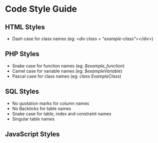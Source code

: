 # Code Style Guide

## HTML Styles
  * Dash case for class names   (eg: _\<div class = "example-class">\</div>_)

## PHP Styles
  * Snake case for function names (eg: _$example_function_)
  * Camel case for variable names (eg: _$exampleVariable_)
  * Pascal case for class names   (eg: _class ExampleClass_)

## SQL Styles
  * No quotation marks for column names
  * No Backticks for table names
  * Snake case for table, index and constraint names
  * Singular table names

## JavaScript Styles

